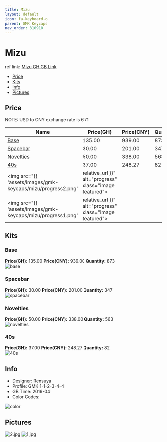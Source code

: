 ```yaml
---
title: Mizu 
layout: default
icon: fa-keyboard-o
parent: GMK Keycaps
nav_order: 310910
---
```


# Mizu 

ref link: [Mizu GH GB Link](https://geekhack.org/index.php?topic=99235.0)  

* [Price](#price)  
* [Kits](#kits)  
* [Info](#info)  
* [Pictures](#pictures)  


## Price  
NOTE: USD to CNY exchange rate is 6.71

| Name          | Price(GH)    |  Price(CNY) | Quantity |
| ------------- | ------------ |  ---------- | -------- |
|[Base](#base)|135.00|939.00|873|
|[Spacebar](#spacebar)|30.00|201.00|347|
|[Novelties](#novelties)|50.00|338.00|563|
|[40s](#40s)|37.00|248.27|82|
<img src="{{ 'assets/images/gmk-keycaps/mizu/progress2.png' | relative_url }}" alt="progress" class="image featured">
<img src="{{ 'assets/images/gmk-keycaps/mizu/progress1.png' | relative_url }}" alt="progress" class="image featured">


## Kits  
### Base  
**Price(GH):** 135.00	**Price(CNY):** 939.00	**Quantity:** 873  
<img src="{{ 'assets/images/gmk-keycaps/mizu/kits_pics/base.png' | relative_url }}" alt="base" class="image featured">

### Spacebar  
**Price(GH):** 30.00	**Price(CNY):** 201.00	**Quantity:** 347  
<img src="{{ 'assets/images/gmk-keycaps/mizu/kits_pics/spacebar.jpg' | relative_url }}" alt="spacebar" class="image featured">

### Novelties  
**Price(GH):** 50.00	**Price(CNY):** 338.00	**Quantity:** 563  
<img src="{{ 'assets/images/gmk-keycaps/mizu/kits_pics/novelties.jpg' | relative_url }}" alt="novelties" class="image featured">

### 40s  
**Price(GH):** 37.00	**Price(CNY):** 248.27	**Quantity:** 82  
<img src="{{ 'assets/images/gmk-keycaps/mizu/kits_pics/40s.png' | relative_url }}" alt="40s" class="image featured">


## Info  
* Designer: Rensuya  
* Profile: GMK 1-1-2-3-4-4  
* GB Time: 2019-04  
* Color Codes:  
<img src="{{ 'assets/images/gmk-keycaps/mizu/color.jpg' | relative_url }}" alt="color" class="image featured">


## Pictures  
<img src="{{ 'assets/images/gmk-keycaps/mizu/rendering_pics/2.jpg' | relative_url }}" alt="2.jpg" class="image featured">
<img src="{{ 'assets/images/gmk-keycaps/mizu/rendering_pics/1.jpg' | relative_url }}" alt="1.jpg" class="image featured">
